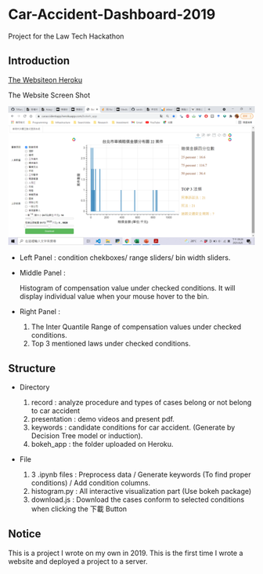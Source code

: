 # Car-Accident-Dashboard-2019
Project for the Law Tech Hackathon

## Introduction
[The Websiteon Heroku](https://caraccidentapp.herokuapp.com/bokeh_app)  


The Website Screen Shot  

![UI Screen Shot](Website_ScreenShot.png)


* Left Panel : condition chekboxes/ range sliders/ bin width sliders.  

* Middle Panel :   

    Histogram of compensation value under checked conditions.  It will display individual value when your mouse hover to the bin.
                 
* Right Panel :  
  1. The Inter Quantile Range of compensation values under checked conditions.   
  2. Top 3 mentioned laws under checked conditions.
  
## Structure

* Directory
  1. record : analyze procedure and types of cases belong or not belong to car accident
  2. presentation : demo videos and present pdf.
  3. keywords : candidate conditions for car accident. (Generate by Decision Tree model or induction).
  4. bokeh_app : the folder uploaded on Heroku.
  
* File
  1. 3 .ipynb files : Preprocess data / Generate keywords (To find proper conditions) / Add condition columns.
  2. histogram.py : All interactive visualization part (Use bokeh package)
  3. download.js : Download the cases conform to selected conditions when clicking the 下載 Button

## Notice
This is a project I wrote on my own in 2019.
This is the first time I wrote a website and deployed a project to a server.

